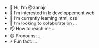 - 👋 Hi, I’m @Ganajr
- 👀 I’m interested in le developpement web
- 🌱 I’m currently learning html, css
- 💞️ I’m looking to collaborate on ...
- 📫 How to reach me ...
- 😄 Pronouns: ...
- ⚡ Fun fact: ...

<!---
Ganajr/Ganajr is a ✨ special ✨ repository because its `README.md` (this file) appears on your GitHub profile.
You can click the Preview link to take a look at your changes.
--->
